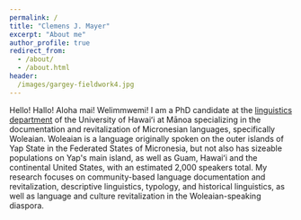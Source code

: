 ```yaml
---
permalink: /
title: "Clemens J. Mayer"
excerpt: "About me"
author_profile: true
redirect_from: 
  - /about/
  - /about.html
header:
  /images/gargey-fieldwork4.jpg
---
```


Hello! Hallo! Aloha mai! Welimmwemi! I am a PhD candidate at the <a href="http://ling.hawaii.edu/" target="_blank">linguistics department</a> of the University of Hawaiʻi at Mānoa specializing in the documentation and revitalization of Micronesian languages, specifically Woleaian. Woleaian is a language originally spoken on the outer islands of Yap State in the Federated States of Micronesia, but not also has sizeable populations on Yap's main island, as well as Guam, Hawaiʻi and the continental United States, with an estimated 2,000 speakers total. My research focuses on community-based language documentation and revitalization, descriptive linguistics, typology, and historical linguistics, as well as language and culture revitalization in the Woleaian-speaking diaspora.
